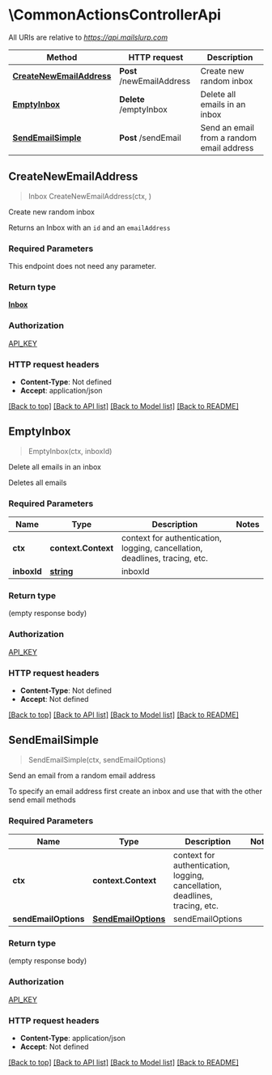# \CommonActionsControllerApi

All URIs are relative to *https://api.mailslurp.com*

Method | HTTP request | Description
------------- | ------------- | -------------
[**CreateNewEmailAddress**](CommonActionsControllerApi.md#CreateNewEmailAddress) | **Post** /newEmailAddress | Create new random inbox
[**EmptyInbox**](CommonActionsControllerApi.md#EmptyInbox) | **Delete** /emptyInbox | Delete all emails in an inbox
[**SendEmailSimple**](CommonActionsControllerApi.md#SendEmailSimple) | **Post** /sendEmail | Send an email from a random email address



## CreateNewEmailAddress

> Inbox CreateNewEmailAddress(ctx, )

Create new random inbox

Returns an Inbox with an `id` and an `emailAddress`

### Required Parameters

This endpoint does not need any parameter.

### Return type

[**Inbox**](Inbox.md)

### Authorization

[API_KEY](../README.md#API_KEY)

### HTTP request headers

- **Content-Type**: Not defined
- **Accept**: application/json

[[Back to top]](#) [[Back to API list]](../README.md#documentation-for-api-endpoints)
[[Back to Model list]](../README.md#documentation-for-models)
[[Back to README]](../README.md)


## EmptyInbox

> EmptyInbox(ctx, inboxId)

Delete all emails in an inbox

Deletes all emails

### Required Parameters


Name | Type | Description  | Notes
------------- | ------------- | ------------- | -------------
**ctx** | **context.Context** | context for authentication, logging, cancellation, deadlines, tracing, etc.
**inboxId** | [**string**](.md)| inboxId | 

### Return type

 (empty response body)

### Authorization

[API_KEY](../README.md#API_KEY)

### HTTP request headers

- **Content-Type**: Not defined
- **Accept**: Not defined

[[Back to top]](#) [[Back to API list]](../README.md#documentation-for-api-endpoints)
[[Back to Model list]](../README.md#documentation-for-models)
[[Back to README]](../README.md)


## SendEmailSimple

> SendEmailSimple(ctx, sendEmailOptions)

Send an email from a random email address

To specify an email address first create an inbox and use that with the other send email methods

### Required Parameters


Name | Type | Description  | Notes
------------- | ------------- | ------------- | -------------
**ctx** | **context.Context** | context for authentication, logging, cancellation, deadlines, tracing, etc.
**sendEmailOptions** | [**SendEmailOptions**](SendEmailOptions.md)| sendEmailOptions | 

### Return type

 (empty response body)

### Authorization

[API_KEY](../README.md#API_KEY)

### HTTP request headers

- **Content-Type**: application/json
- **Accept**: Not defined

[[Back to top]](#) [[Back to API list]](../README.md#documentation-for-api-endpoints)
[[Back to Model list]](../README.md#documentation-for-models)
[[Back to README]](../README.md)

